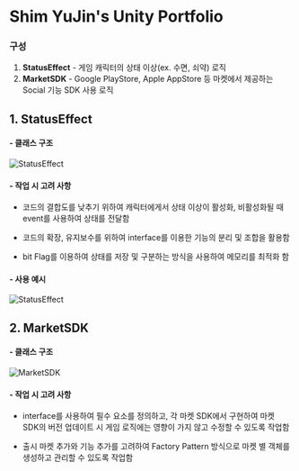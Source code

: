 # Shim YuJin's Unity Portfolio

### 구성
1. **StatusEffect** - 게임 캐릭터의 상태 이상(ex. 수면, 쇠약) 로직
2. **MarketSDK**    - Google PlayStore, Apple AppStore 등 마켓에서 제공하는 Social 기능 SDK 사용 로직


## 1. StatusEffect

#### - 클래스 구조

![StatusEffect](https://github.com/user-attachments/assets/6bb814a3-ce0f-41de-9742-42ea486fbcb6)


#### - 작업 시 고려 사항

* 코드의 결합도를 낮추기 위하여 캐릭터에게서 상태 이상이 활성화, 비활성화될 때 event를 사용하여 상태를 전달함

* 코드의 확장, 유지보수를 위하여 interface를 이용한 기능의 분리 및 조합을 활용함

* bit Flag를 이용하여 상태를 저장 및 구분하는 방식을 사용하여 메모리를 최적화 함


#### - 사용 예시
![StatusEffect](https://github.com/user-attachments/assets/02525c6b-8149-4bca-a8eb-bee852245c74)


## 2. MarketSDK

#### - 클래스 구조

![MarketSDK](https://github.com/user-attachments/assets/a0ac1dfe-f871-472c-8543-de138523d8ce)

#### - 작업 시 고려 사항

* interface를 사용하여 필수 요소를 정의하고, 각 마켓 SDK에서 구현하여 마켓 SDK의 버전 업데이트 시 게임 로직에는 영향이 가지 않고
수정할 수 있도록 작업함

* 출시 마켓 추가와 기능 추가를 고려하여 Factory Pattern 방식으로 마켓 별 객체를 생성하고 관리할 수 있도록 작업함
